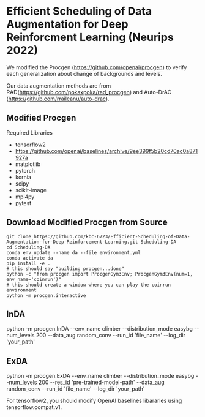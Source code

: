 # Efficient Scheduling of Data Augmentation for Deep Reinforcment Learning (Neurips 2022)

We modified the Procgen (https://github.com/openai/procgen) to verify each generalization about change of backgrounds and levels.

Our data augmentation methods are from RAD(https://github.com/pokaxpoka/rad_procgen) and Auto-DrAC (https://github.com/rraileanu/auto-drac).

## Modified Procgen

Required Libraries

- tensorflow2
- https://github.com/openai/baselines/archive/9ee399f5b20cd70ac0a871927a
- matplotlib
- pytorch
- kornia
- scipy
- scikit-image
- mpi4py
- pytest

## Download Modified Procgen from Source
```
git clone https://github.com/kbc-6723/Efficient-Scheduling-of-Data-Augmentation-for-Deep-Reinforcement-Learning.git Scheduling-DA
cd Scheduling-DA
conda env update --name da --file environment.yml
conda activate da
pip install -e .
# this should say "building procgen...done"
python -c "from procgen import ProcgenGym3Env; ProcgenGym3Env(num=1, env_name='coinrun')"
# this should create a window where you can play the coinrun environment
python -m procgen.interactive
```
## InDA
python -m procgen.InDA --env_name climber --distribution_mode easybg --num_levels 200 --data_aug random_conv --run_id 'file_name' --log_dir 'your_path'
## ExDA
python -m procgen.ExDA --env_name climber --distribution_mode easybg --num_levels 200 --res_id 'pre-trained-model-path' --data_aug random_conv --run_id 'file_name' --log_dir 'your_path'

For tensorflow2, you should modify OpenAI baselines libararies using tensorflow.compat.v1. 
